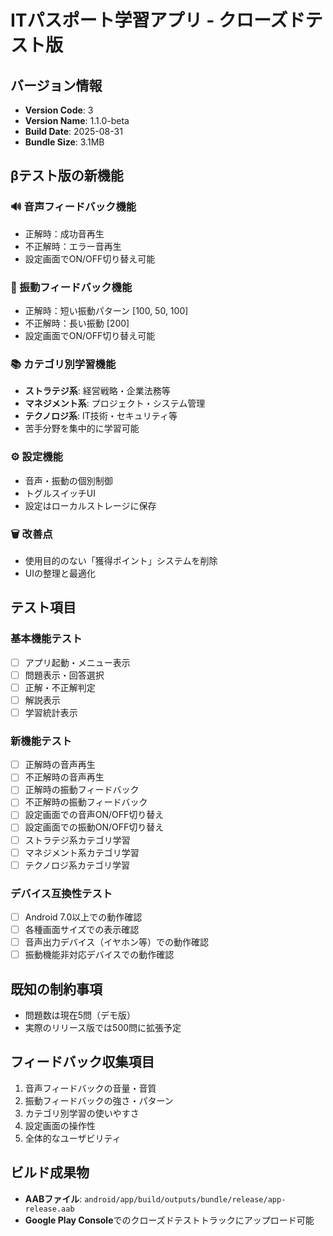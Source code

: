 # ITパスポート学習アプリ - クローズドテスト版

## バージョン情報
- **Version Code**: 3
- **Version Name**: 1.1.0-beta
- **Build Date**: 2025-08-31
- **Bundle Size**: 3.1MB

## βテスト版の新機能

### 🔊 音声フィードバック機能
- 正解時：成功音再生
- 不正解時：エラー音再生
- 設定画面でON/OFF切り替え可能

### 📳 振動フィードバック機能  
- 正解時：短い振動パターン [100, 50, 100]
- 不正解時：長い振動 [200]
- 設定画面でON/OFF切り替え可能

### 📚 カテゴリ別学習機能
- **ストラテジ系**: 経営戦略・企業法務等
- **マネジメント系**: プロジェクト・システム管理
- **テクノロジ系**: IT技術・セキュリティ等
- 苦手分野を集中的に学習可能

### ⚙️ 設定機能
- 音声・振動の個別制御
- トグルスイッチUI
- 設定はローカルストレージに保存

### 🗑️ 改善点
- 使用目的のない「獲得ポイント」システムを削除
- UIの整理と最適化

## テスト項目

### 基本機能テスト
- [ ] アプリ起動・メニュー表示
- [ ] 問題表示・回答選択
- [ ] 正解・不正解判定
- [ ] 解説表示
- [ ] 学習統計表示

### 新機能テスト
- [ ] 正解時の音声再生
- [ ] 不正解時の音声再生  
- [ ] 正解時の振動フィードバック
- [ ] 不正解時の振動フィードバック
- [ ] 設定画面での音声ON/OFF切り替え
- [ ] 設定画面での振動ON/OFF切り替え
- [ ] ストラテジ系カテゴリ学習
- [ ] マネジメント系カテゴリ学習
- [ ] テクノロジ系カテゴリ学習

### デバイス互換性テスト
- [ ] Android 7.0以上での動作確認
- [ ] 各種画面サイズでの表示確認
- [ ] 音声出力デバイス（イヤホン等）での動作確認
- [ ] 振動機能非対応デバイスでの動作確認

## 既知の制約事項
- 問題数は現在5問（デモ版）
- 実際のリリース版では500問に拡張予定

## フィードバック収集項目
1. 音声フィードバックの音量・音質
2. 振動フィードバックの強さ・パターン
3. カテゴリ別学習の使いやすさ
4. 設定画面の操作性
5. 全体的なユーザビリティ

## ビルド成果物
- **AABファイル**: `android/app/build/outputs/bundle/release/app-release.aab`
- **Google Play Console**でのクローズドテストトラックにアップロード可能